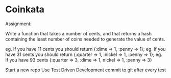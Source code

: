 # Coinkata
Assignment:

Write a function that takes a number of cents, and that returns a hash containing the least number of coins needed to generate the value of cents.

eg. If you have 11 cents you should return {:dime => 1, :penny => 1};
eg. If you have 31 cents you should return {:quarter => 1, :nickel => 1, :penny => 1};
eg. If you have 93 cents {:quarter => 3, :dime => 1, nickel => 1, :penny => 3}

Start a new repo
Use Test Driven Development commit to git after every test
